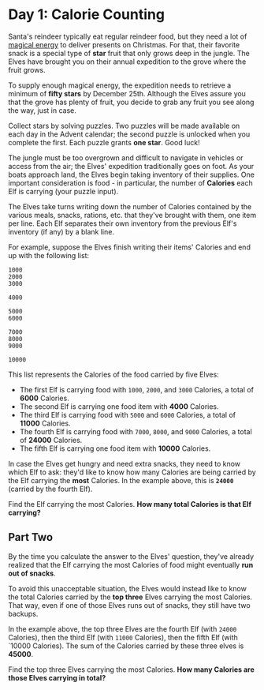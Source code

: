 # Day 1: Calorie Counting

Santa's reindeer typically eat regular reindeer food, but they need a lot of [magical energy](https://adventofcode.com/2018/day/25) to deliver presents on Christmas. For that, their favorite snack is a special type of **star** fruit that only grows deep in the jungle. The Elves have brought you on their annual expedition to the grove where the fruit grows.

To supply enough magical energy, the expedition needs to retrieve a minimum of **fifty stars** by December 25th. Although the Elves assure you that the grove has plenty of fruit, you decide to grab any fruit you see along the way, just in case.

Collect stars by solving puzzles.  Two puzzles will be made available on each day in the Advent calendar; the second puzzle is unlocked when you complete the first.  Each puzzle grants **one star**. Good luck!

The jungle must be too overgrown and difficult to navigate in vehicles or access from the air; the Elves' expedition traditionally goes on foot. As your boats approach land, the Elves begin taking inventory of their supplies. One important consideration is food - in particular, the number of **Calories** each Elf is carrying (your puzzle input).

The Elves take turns writing down the number of Calories contained by the various meals, snacks, rations, etc. that they've brought with them, one item per line. Each Elf separates their own inventory from the previous Elf's inventory (if any) by a blank line.

For example, suppose the Elves finish writing their items' Calories and end up with the following list:

```text
1000
2000
3000

4000

5000
6000

7000
8000
9000

10000
```

This list represents the Calories of the food carried by five Elves:

- The first Elf is carrying food with `1000`, `2000`, and `3000` Calories, a total of **6000** Calories.
- The second Elf is carrying one food item with **4000** Calories.
- The third Elf is carrying food with `5000` and `6000` Calories, a total of **11000** Calories.
- The fourth Elf is carrying food with `7000`, `8000`, and `9000` Calories, a total of **24000** Calories.
- The fifth Elf is carrying one food item with **10000** Calories.

In case the Elves get hungry and need extra snacks, they need to know which Elf to ask: they'd like to know how many Calories are being carried by the Elf carrying the **most** Calories. In the example above, this is **`24000`** (carried by the fourth Elf).

Find the Elf carrying the most Calories. **How many total Calories is that Elf carrying?**

## Part Two

By the time you calculate the answer to the Elves' question, they've already realized that the Elf carrying the most Calories of food might eventually **run out of snacks**.

To avoid this unacceptable situation, the Elves would instead like to know the total Calories carried by the **top three** Elves carrying the most Calories. That way, even if one of those Elves runs out of snacks, they still have two backups.

In the example above, the top three Elves are the fourth Elf (with `24000` Calories), then the third Elf (with `11000` Calories), then the fifth Elf (with `10000</codE> Calories). The sum of the Calories carried by these three elves is **45000**.

Find the top three Elves carrying the most Calories. **How many Calories are those Elves carrying in total?**

